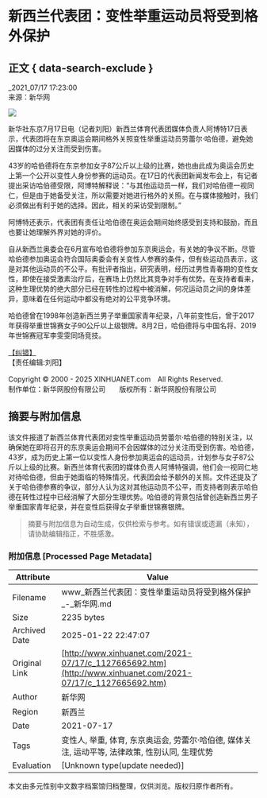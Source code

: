 # 新西兰代表团：变性举重运动员将受到格外保护

## 正文 { data-search-exclude }


_2021_07/17 17:23:00  
来源：新华网

![](https://www.news.cn/2022newhomepro/mobile/images/logo.png)

新华社东京7月17日电（记者刘阳）新西兰体育代表团媒体负责人阿博特17日表示，代表团将在东京奥运会期间格外关照变性举重运动员劳蕾尔·哈伯德，避免她因媒体的过分关注而受到伤害。

43岁的哈伯德将在东京参加女子87公斤以上级的比赛，她也由此成为奥运会历史上第一个公开以变性人身份参赛的运动员。在17日的代表团新闻发布会上，有记者提出采访哈伯德受限，阿博特解释说：“与其他运动员一样，我们对哈伯德一视同仁，但是由于她备受关注，所以需要对她进行格外的关照。在与媒体接触时，我们必须做出有利于她的选择。因此，相关的采访受到限制。”

阿博特还表示，代表团有责任让哈伯德在奥运会期间始终感受到支持和鼓励，而且也要让她理解外界对她的评价。

自从新西兰奥委会在6月宣布哈伯德将参加东京奥运会，有关她的争议不断。尽管哈伯德参加奥运会符合国际奥委会有关变性人参赛的条件，但有些运动员表示，这是对其他运动员的不公平。有批评者指出，研究表明，经历过男性青春期的变性女性，即使在接受激素治疗后，在赛场上仍然比其竞争对手有优势。在支持者看来，这种生理优势的绝大部分已经在转性的过程中被消解，何况运动员之间的身体差异，意味着在任何运动中都没有绝对的公平竞争环境。

哈伯德曾在1998年创造新西兰男子举重国家青年纪录，八年前变性后，曾于2017年获得举重世锦赛女子90公斤以上级银牌。8月2日，哈伯德将与中国名将、2019年世锦赛冠军李雯雯同场竞技。

[【纠错】](javascript:void(0);)  
【责任编辑:刘阳】  

Copyright © 2000 - 2025 XINHUANET.com　All Rights Reserved.  
制作单位：新华网股份有限公司　　版权所有：新华网股份有限公司
<!-- tcd_original_link http://www.xinhuanet.com/2021-07/17/c_1127665692.htm -->


## 摘要与附加信息

<!-- tcd_abstract -->
该文件报道了新西兰体育代表团对变性举重运动员劳蕾尔·哈伯德的特别关注，以确保她在即将召开的东京奥运会期间不会因媒体的过分关注而受到伤害。哈伯德，43岁，成为历史上第一位以变性人身份参加奥运会的运动员，计划参与女子87公斤以上级的比赛。新西兰体育代表团的媒体负责人阿博特强调，他们会一视同仁地对待哈伯德，但由于她面临的特殊情况，代表团会给予额外的关照。文件还提及了关于哈伯德参赛的争议，部分人认为这对其他运动员不公平，而支持者则表示哈伯德在转性过程中已经消解了大部分生理优势。哈伯德的背景包括曾创造新西兰男子举重国家青年纪录，并在变性后获得女子举重世锦赛银牌。
<!-- tcd_abstract_end -->

> 摘要与附加信息为自动生成，仅供检索与参考。如有错误或遗漏（未知），请协助编辑指正，不胜感激。

### 附加信息 [Processed Page Metadata]

| Attribute       | Value                                  |
|-----------------|----------------------------------------|
| Filename        | www_新西兰代表团：变性举重运动员将受到格外保护_-_新华网.md                             |
| Size            | 2235 bytes                           |
| Archived Date   | 2025-01-22 22:47:07                             |
| Original Link   | [http://www.xinhuanet.com/2021-07/17/c_1127665692.htm](http://www.xinhuanet.com/2021-07/17/c_1127665692.htm)                       |
| Author          | 新华网                               |
| Region          | 新西兰                               |
| Date            | 2021-07-17                                 |
| Tags            | 变性人, 举重, 体育, 东京奥运会, 劳蕾尔·哈伯德, 媒体关注, 运动平等, 法律政策, 性别认同, 生理优势                                 |
| Evaluation            | [Unknown type(update needed)]                                 |
<!-- tcd_table_end -->

本文由多元性别中文数字档案馆归档整理，仅供浏览。版权归原作者所有。
